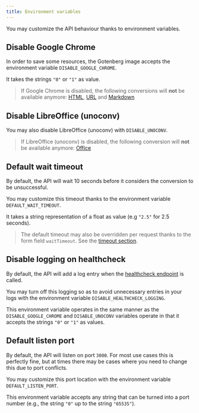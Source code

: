 ```yaml
---
title: Environment variables
---
```


You may customize the API behaviour thanks to environment variables.

## Disable Google Chrome

In order to save some resources, the Gotenberg image accepts the environment variable `DISABLE_GOOGLE_CHROME`.

It takes the strings `"0"` or `"1"` as value.

> If Google Chrome is disabled, the following conversions will **not** be available anymore:
> [HTML](#html), [URL](#url) and [Markdown](#markdown)

## Disable LibreOffice (unoconv)

You may also disable LibreOffice (unoconv) with `DISABLE_UNOCONV`.

> If LibreOffice (unoconv) is disabled, the following conversion will **not** be available anymore:
> [Office](#office)

## Default wait timeout

By default, the API will wait 10 seconds before it considers the conversion to be unsuccessful.

You may customize this timeout thanks to the environment variable `DEFAULT_WAIT_TIMEOUT`.

It takes a string representation of a float as value (e.g `"2.5"` for 2.5 seconds).

> The default timeout may also be overridden per request thanks to the form field `waitTimeout`.
> See the [timeout section](#timeout).

## Disable logging on healthcheck

By default, the API will add a log entry when the [healthcheck endpoint](#ping) is called.

You may turn off this logging so as to avoid unnecessary entries in your logs with the environment variable `DISABLE_HEALTHCHECK_LOGGING`.

This environment variable operates in the same manner as the `DISABLE_GOOGLE_CHROME` and `DISABLE_UNOCONV` variables operate in that it accepts the strings `"0"` or `"1"` as values. 

## Default listen port

By default, the API will listen on port `3000`. For most use cases this is perfectly fine, but at times there may be cases where you need to change this due to port conflicts.

You may customize this port location with the environment variable `DEFAULT_LISTEN_PORT`.

This environment variable accepts any string that can be turned into a port number (e.g., the string `"0"` up to the string `"65535"`).